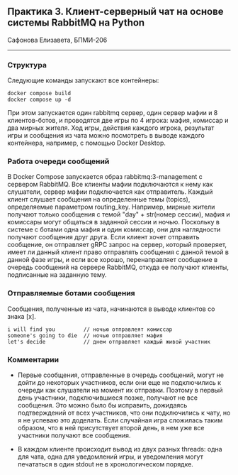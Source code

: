 ## Практика 3. Клиент-серверный чат на основе системы RabbitMQ на Python

Сафонова Елизавета, БПМИ-206

-------

### Структура

Следующие команды запускают все контейнеры:

```
docker compose build
docker compose up -d
```

При этом запускается один rabbitmq сервер, один сервер мафии и 8 клиентов-ботов, и проводятся две игры по 4 игрока: мафия, комиссар и два мирных жителя. Ход игры, действия каждого игрока, результат игры и сообщения из чата можно посмотреть в выводе каждого контейнера, например, с помощью Docker Desktop.


### Работа очереди сообщений

В Docker Compose запускается образ rabbitmq:3-management с сервером RabbitMQ. Все клиенты мафии подключаются к нему как слушатели, сервер мафии подключается как отправитель. Каждый клиент слушает сообщения на определенные темы (topics), определяемые параметром routing_key. Например, мирные жители получают только сообщения с темой "day" + str(номер сессии), мафия и комиссары могут общаться в заданной сессии и ночью. Поскольку в системе с ботами одна мафия и один комиссар, они для наглядности получают сообщения друг друга. Если клиент хочет отправить сообщение, он отправляет gRPC запрос на сервер, который проверяет, имеет ли данный клиент право отправлять сообщения с данной темой в данной фазе игры, и если все хорошо, перенаправляет сообщение в очередь сообщений на сервере RabbitMQ, откуда ее получают клиенты, подписанные на заданную тему.


### Отправляемые ботами сообщения

Сообщения, полученные из чата, начинаются в выводе клиентов со знака [x].

```
i will find you         // ночью отправлеят комиссар
someone's going to die  // ночью отправляет мафия
let's decide            // днем отправляет каждый живой участник
```

### Комментарии

- Первые сообщения, отправленные в очередь сообщений, могут не дойти до некоторых участников, если они еще не подключились к очереди как слушатели на момент их отправки. Поэтому в первый день участники, подключившиеся позже, получают не все сообщения. Это можно было бы исправить, дожидаясь подтверждений от всех участников, что они подключились к чату, но я не успеваю это доделать. Если случайная игра сложилась таким образом, что в ней присутствует второй день, в нем уже все участники получают все сообщения.

- В каждом клиенте происходит вывод из двух разных threads: одна для чата, одна для уведомлений игры, и уведомления могут печататься в один stdout не в хронологическом порядке.
